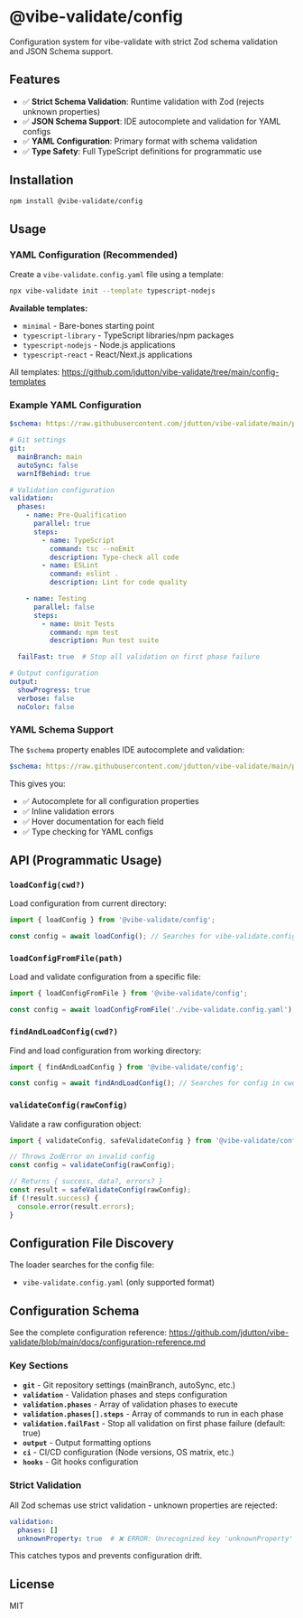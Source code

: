 # @vibe-validate/config

Configuration system for vibe-validate with strict Zod schema validation and JSON Schema support.

## Features

- ✅ **Strict Schema Validation**: Runtime validation with Zod (rejects unknown properties)
- ✅ **JSON Schema Support**: IDE autocomplete and validation for YAML configs
- ✅ **YAML Configuration**: Primary format with schema validation
- ✅ **Type Safety**: Full TypeScript definitions for programmatic use

## Installation

```bash
npm install @vibe-validate/config
```

## Usage

### YAML Configuration (Recommended)

Create a `vibe-validate.config.yaml` file using a template:

```bash
npx vibe-validate init --template typescript-nodejs
```

**Available templates:**
- `minimal` - Bare-bones starting point
- `typescript-library` - TypeScript libraries/npm packages
- `typescript-nodejs` - Node.js applications
- `typescript-react` - React/Next.js applications

All templates: https://github.com/jdutton/vibe-validate/tree/main/config-templates

### Example YAML Configuration

```yaml
$schema: https://raw.githubusercontent.com/jdutton/vibe-validate/main/packages/config/vibe-validate.schema.json

# Git settings
git:
  mainBranch: main
  autoSync: false
  warnIfBehind: true

# Validation configuration
validation:
  phases:
    - name: Pre-Qualification
      parallel: true
      steps:
        - name: TypeScript
          command: tsc --noEmit
          description: Type-check all code
        - name: ESLint
          command: eslint .
          description: Lint for code quality

    - name: Testing
      parallel: false
      steps:
        - name: Unit Tests
          command: npm test
          description: Run test suite

  failFast: true  # Stop all validation on first phase failure

# Output configuration
output:
  showProgress: true
  verbose: false
  noColor: false
```

### YAML Schema Support

The `$schema` property enables IDE autocomplete and validation:

```yaml
$schema: https://raw.githubusercontent.com/jdutton/vibe-validate/main/packages/config/vibe-validate.schema.json
```

This gives you:
- ✅ Autocomplete for all configuration properties
- ✅ Inline validation errors
- ✅ Hover documentation for each field
- ✅ Type checking for YAML configs

## API (Programmatic Usage)

### `loadConfig(cwd?)`

Load configuration from current directory:

```typescript
import { loadConfig } from '@vibe-validate/config';

const config = await loadConfig(); // Searches for vibe-validate.config.yaml
```

### `loadConfigFromFile(path)`

Load and validate configuration from a specific file:

```typescript
import { loadConfigFromFile } from '@vibe-validate/config';

const config = await loadConfigFromFile('./vibe-validate.config.yaml');
```

### `findAndLoadConfig(cwd?)`

Find and load configuration from working directory:

```typescript
import { findAndLoadConfig } from '@vibe-validate/config';

const config = await findAndLoadConfig(); // Searches for config in cwd
```

### `validateConfig(rawConfig)`

Validate a raw configuration object:

```typescript
import { validateConfig, safeValidateConfig } from '@vibe-validate/config';

// Throws ZodError on invalid config
const config = validateConfig(rawConfig);

// Returns { success, data?, errors? }
const result = safeValidateConfig(rawConfig);
if (!result.success) {
  console.error(result.errors);
}
```

## Configuration File Discovery

The loader searches for the config file:

- `vibe-validate.config.yaml` (only supported format)


## Configuration Schema

See the complete configuration reference: https://github.com/jdutton/vibe-validate/blob/main/docs/configuration-reference.md

### Key Sections

- **`git`** - Git repository settings (mainBranch, autoSync, etc.)
- **`validation`** - Validation phases and steps configuration
- **`validation.phases`** - Array of validation phases to execute
- **`validation.phases[].steps`** - Array of commands to run in each phase
- **`validation.failFast`** - Stop all validation on first phase failure (default: true)
- **`output`** - Output formatting options
- **`ci`** - CI/CD configuration (Node versions, OS matrix, etc.)
- **`hooks`** - Git hooks configuration

### Strict Validation

All Zod schemas use strict validation - unknown properties are rejected:

```yaml
validation:
  phases: []
  unknownProperty: true  # ❌ ERROR: Unrecognized key 'unknownProperty'
```

This catches typos and prevents configuration drift.

## License

MIT
